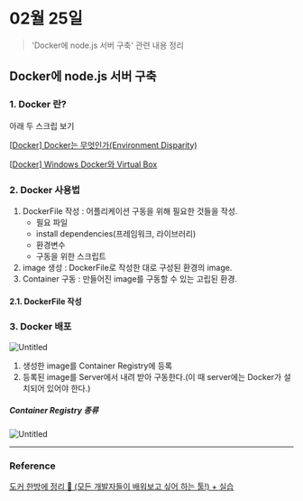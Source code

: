 # 02월 25일

> 'Docker에 node.js 서버 구축' 관련 내용 정리

## Docker에 node.js 서버 구축

### 1. Docker 란?

아래 두 스크립 보기

[[Docker\] Docker는 무엇인가(Environment Disparity)](https://ebbnflow.tistory.com/200?category=842625)

[[Docker\] Windows Docker와 Virtual Box](https://ebbnflow.tistory.com/204?category=842625)

### 2. Docker 사용법

1. DockerFile 작성 : 어플리케이션 구동을 위해 필요한 것들을 작성.
   - 필요 파일
   - install dependencies(프레임워크, 라이브러리)
   - 환경변수
   - 구동을 위한 스크립트
2. image 생성 : DockerFile로 작성한 대로 구성된 환경의 image.
3. Container 구동 : 만들어진 image를 구동할 수 있는 고립된 환경.

#### 2.1. DockerFile 작성

### 3. Docker 배포

![Untitled](https://s3-us-west-2.amazonaws.com/secure.notion-static.com/b0956e7f-c2f8-44e2-b805-2bbc663ea08c/Untitled.png)

1. 생성한 image를 Container Registry에 등록
2. 등록된 image를 Server에서 내려 받아 구동한다.(이 때 server에는 Docker가 설치되어 있어야 한다.)

##### Container Registry 종류

![Untitled](https://s3-us-west-2.amazonaws.com/secure.notion-static.com/9bf83159-7d39-44f1-902f-32efebbe1a93/Untitled.png)

------

### Reference

[도커 한방에 정리 🐳 (모든 개발자들이 배워보고 싶어 하는 툴!) + 실습](https://www.youtube.com/watch?v=LXJhA3VWXFA&ab_channel=드림코딩by엘리)